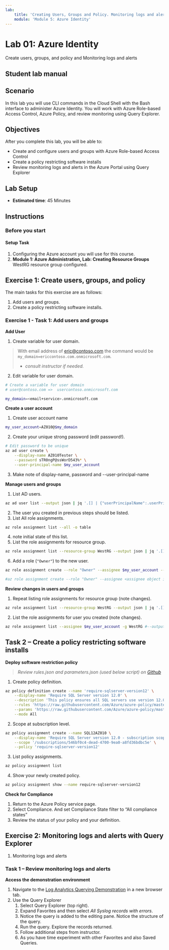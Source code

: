 ```yaml
---
lab:
    title: 'Creating Users, Groups and Policy. Monitoring logs and alerts.'
    module: 'Module 5: Azure Identity'
---
```


# Lab 01: Azure Identity

Create users, groups, and policy and Monitoring logs and alerts

## Student lab manual

## Scenario

In this lab you will use CLI commands in the Cloud Shell with the Bash interface to administer Azure Identity.  You will work with Azure Role-based Access Control, Azure Policy, and review monitoring using Query Explorer.

## Objectives

After you complete this lab, you will be able to:

* Create and configure users and groups with Azure Role-based Access Control
* Create a policy restricting software installs
* Review monitoring logs and alerts in the Azure Portal using Query Explorer

## Lab Setup

* **Estimated time**: 45 Minutes

## Instructions

### Before you start

#### Setup Task

1. Configuring the Azure account you will use for this course.
2. **Module 1: Azure Administration, Lab: Creating Resource Groups** WestRG resource group configured.

## Exercise 1: Create users, groups, and policy

The main tasks for this exercise are as follows:

1. Add users and groups.
1. Create a policy restricting software installs.

### Exercise 1 - Task 1: Add users and groups

**Add User**

1. Create variable for user domain.

> With email address of eric@contoso.com the command would be `my_domain=ericcontoso.com.onmicrosoft.com`.
>
> * *consult instructor if needed.*

2. Edit variable for user domain.

```sh
# Create a variable for user domain
# user@contoso.com =>  usercontoso.onmicrosoft.com

my_domain=<email+service>.onmicrosoft.com
```

**Create a user account**

1. Create user account name

```sh
my_user_account=AZ010@$my_domain
```

2. Create your unique strong password (edit password!).

```sh
# Edit password to be unique
az ad user create \
    --display-name AZ010Tester \
    --password sTR0ngP@ssWorD543%* \
    --user-principal-name $my_user_account
```

3. Make note of display-name, password and --user-principal-name

**Manage users and groups**

1. List AD users.

```sh
az ad user list --output json | jq '.[] | {"userPrincipalName":.userPrincipalName, "objectId":.objectId}'
```

2. The user you created in previous steps should be listed.
3. List All role assignments.

```sh
az role assignment list --all -o table
```

4. note initial state of this list.
5. List the role assignments for resource group.

```sh
az role assignment list --resource-group WestRG --output json | jq '.[] | {"principalName":.principalName, "roleDefinitionName":.roleDefinitionName, "scope":.scope}'
```

6. Add a role (`"Owner"`) to the new user.

```sh
az role assignment create --role "Owner" --assignee $my_user_account --resource-group WestRG

#az role assignment create --role "Owner" --assignee <assignee object id> --resource-group <resource_group>
```

**Review changes in users and groups**

1. Repeat listing role assignments for resource group (note changes).

```sh
az role assignment list --resource-group WestRG --output json | jq '.[] | {"principalName":.principalName, "roleDefinitionName":.roleDefinitionName, "scope":.scope}'
```

2. List the role assignments for user you created (note changes).

```sh
az role assignment list --assignee $my_user_account -g WestRG #--output json | jq '.[] | {"principalName":.principalName, "roleDefinitionName":.roleDefinitionName, "scope":.scope}'
```

## Task 2 – Create a policy restricting software installs

**Deploy software restriction policy**

> *Review rules.json and parameters.json (used below script) on [Github](https://github.com/Azure/azure-policy/tree/master/samples/built-in-policy/require-sqlserver-version12)*

1. Create policy definition.

```sh
az policy definition create --name 'require-sqlserver-version12' \
    --display-name 'Require SQL Server version 12.0' \
    --description 'This policy ensures all SQL servers use version 12.0.' \
    --rules 'https://raw.githubusercontent.com/Azure/azure-policy/master/samples/built-in-policy/require-sqlserver-version12/azurepolicy.rules.json' \
    --params 'https://raw.githubusercontent.com/Azure/azure-policy/master/samples/built-in-policy/require-sqlserver-version12/azurepolicy.parameters.json' \
    --mode All
```

2. Scope at subscription level.

```sh
az policy assignment create --name SQL12AZ010 \
    --display-name 'Require SQL Server version 12.0 - subscription scope' \
    --scope '/subscriptions/546bf0c4-dead-4700-9ea0-a8fd36bdbc5e' \
    --policy 'require-sqlserver-version12'
```

3. List policy assignments.

```sh
az policy assignment list
```

4. Show your newly created policy.

```sh
az policy assignment show --name require-sqlserver-version12
```

**Check for Compliance**

1. Return to the Azure Policy service page.
2. Select Compliance. And set Compliance State filter to “All compliance states”
3. Review the status of your policy and your definition.

## Exercise 2: Monitoring logs and alerts with Query Explorer

1. Monitoring logs and alerts

### Task 1 – Review monitoring logs and alerts

**Access the demonstration environment**

1. Navigate to the [Log Analytics Querying Demonstration](https://portal.loganalytics.io/demo) in a new browser tab.
2. Use the Query Explorer
    1. Select Query Explorer (top right).
    2. Expand Favorites and then select *All Syslog records with errors*.
    3. Notice the query is added to the editing pane. Notice the structure of the query.
    4. Run the query. Explore the records returned.
    5. Follow additional steps from instructor.
    6. As you have time experiment with other Favorites and also Saved Queries.
